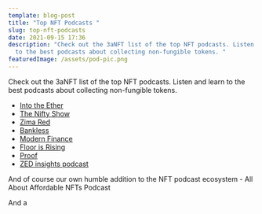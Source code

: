 ```yaml
---
template: blog-post
title: "Top NFT Podcasts "
slug: top-nft-podcasts
date: 2021-09-15 17:36
description: "Check out the 3aNFT list of the top NFT podcasts. Listen and learn
  to the best podcasts about collecting non-fungible tokens. "
featuredImage: /assets/pod-pic.png
---
```

Check out the 3aNFT list of the top NFT podcasts. Listen and learn to the best podcasts about collecting non-fungible tokens. 

* [Into the Ether](https://podcasts.apple.com/us/podcast/into-the-ether/id1443920565)
* [The Nifty Show](https://theniftyshow.com/)
* [Zima Red](https://www.owltail.com/podcast/95xs3-Zima-Red/best-episodes)
* [Bankless](https://podtail.com/en/podcast/bankless/)
* [Modern Finance](https://modern.finance/)
* [Floor is Rising](https://www.floorisrising.com/episodes)
* [Proof](https://podcasts.apple.com/us/podcast/proof/id1580998139)
* [ZED insights podcast](https://podbay.fm/p/nft-insight)



And of course our own humble addition to the NFT podcast ecosystem - All About Affordable NFTs Podcast





And a